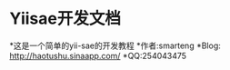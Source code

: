 Yiisae开发文档
===========

*这是一个简单的yii-sae的开发教程
*作者:smarteng
*Blog: http://haotushu.sinaapp.com/ 
*QQ:254043475

